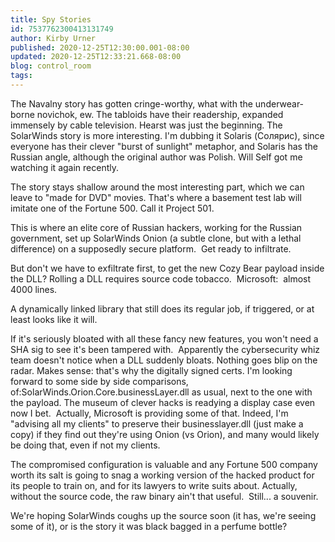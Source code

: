 ```yaml
---
title: Spy Stories
id: 7537762300413131749
author: Kirby Urner
published: 2020-12-25T12:30:00.001-08:00
updated: 2020-12-25T12:33:21.668-08:00
blog: control_room
tags: 
---
```


[](https://blogger.googleusercontent.com/img/b/R29vZ2xl/AVvXsEhWrw92q4B5AHAZKbuFThlv_r1U1C8OSPCqXczd77zMw3PfOO8Inod_9R-s35kY3NnWEj5Y1XQooVNvCuHar_R5Vu88bGz4543Pp4xm_DPN2qJDnUKjanuFSOOoSG97_qWzfnFU/s473/50751672167_e24336003f_o.jpg)
The Navalny story has gotten cringe-worthy, what with the underwear-borne novichok, ew. The tabloids have their readership, expanded immensely by cable television. Hearst was just the beginning.
The SolarWinds story is more interesting. I'm dubbing it Solaris (Солярис), since everyone has their clever "burst of sunlight" metaphor, and Solaris has the Russian angle, although the original author was Polish. 
Will Self got me watching it again recently.

The story stays shallow around the most interesting part, which we can leave to "made for DVD" movies. That's where a basement test lab will imitate one of the Fortune 500. Call it Project 501. 

This is where an elite core of Russian hackers, working for the Russian government, set up SolarWinds Onion (a subtle clone, but with a lethal difference) on a supposedly secure platform.  Get ready to infiltrate.

But don't we have to exfiltrate first, to get the new Cozy Bear payload inside the DLL? Rolling a DLL requires source code tobacco.  Microsoft:  almost 4000 lines.

A dynamically linked library that still does its regular job, if triggered, or at least looks like it will.  

If it's seriously bloated with all these fancy new features, you won't need a SHA sig to see it's been tampered with.  Apparently the cybersecurity whiz team doesn't notice when a DLL suddenly bloats. Nothing goes blip on the radar. Makes sense: that's why the digitally signed certs.
I'm looking forward to some side by side comparisons, of:SolarWinds.Orion.Core.businessLayer.dll as usual, next to the one with the payload. The museum of clever hacks is readying a display case even now I bet.  Actually, Microsoft is providing some of that.
Indeed, I'm "advising all my clients" to preserve their businesslayer.dll (just make a copy) if they find out they're using Onion (vs Orion), and many would likely be doing that, even if not my clients. 

The compromised configuration is valuable and any Fortune 500 company worth its salt is going to snag a working version of the hacked product for its people to train on, and for its lawyers to write suits about. Actually, without the source code, the raw binary ain't that useful.  Still... a souvenir. 

We're hoping SolarWinds coughs up the source soon (it has, we're seeing some of it), or is the story it was black bagged in a perfume bottle?
[](https://blogger.googleusercontent.com/img/b/R29vZ2xl/AVvXsEj8Z7caLtkhM3cKvmr1gT7IpWacpPZKayJoAbvrl0TysIEzZ2G2gWQ8oc_alL8BP2Hb5rhF1XjWtEOIVsJk_1u-W3Xjf5U8lPxSFo-IrNc0wQ-2S-mNNt9LDFqipMSvAOZ20mPf/s1642/novichek.jpg)